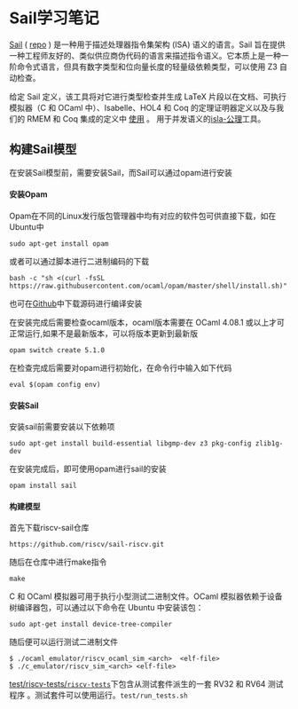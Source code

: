 # Sail学习笔记

[Sail](https://www.cl.cam.ac.uk/~pes20/sail/) ( [repo](https://github.com/rems-project/sail) ) 是一种用于描述处理器指令集架构 (ISA) 语义的语言。Sail 旨在提供一种工程师友好的、类似供应商伪代码的语言来描述指令语义。它本质上是一种一阶命令式语言，但具有数字类型和位向量长度的轻量级依赖类型，可以使用 Z3 自动检查。

给定 Sail 定义，该工具将对它进行类型检查并生成 LaTeX 片段以在文档、可执行模拟器（C 和 OCaml 中）、Isabelle、HOL4 和 Coq 的定理证明器定义以及与我们的 RMEM 和 Coq 集成的定义中 [使用](http://www.cl.cam.ac.uk/users/pes20/rmem) 。 用于并发语义的[isla-公理](https://github.com/riscv/sail-riscv/blob/master/isla-axiomatic.cl.cam.ac.uk)工具。

## 构建Sail模型

在安装Sail模型前，需要安装Sail，而Sail可以通过opam进行安装

#### 安装Opam

Opam在不同的Linux发行版包管理器中均有对应的软件包可供直接下载，如在Ubuntu中

```
sudo apt-get install opam
```

或者可以通过脚本进行二进制编码的下载

```
bash -c "sh <(curl -fsSL https://raw.githubusercontent.com/ocaml/opam/master/shell/install.sh)"
```

也可在[Github](https://github.com/ocaml/opam/releases)中下载源码进行编译安装

在安装完成后需要检查ocaml版本，ocaml版本需要在 OCaml 4.08.1 或以上才可正常运行,如果不是最新版本，可以将版本更新到最新版

```
opam switch create 5.1.0
```

在检查完成后需要对opam进行初始化，在命令行中输入如下代码

```
eval $(opam config env)
```

#### 安装Sail

安装sail前需要安装以下依赖项

```
sudo apt-get install build-essential libgmp-dev z3 pkg-config zlib1g-dev
```

在安装完成后，即可使用opam进行sail的安装

```
opam install sail
```

#### 构建模型

首先下载riscv-sail仓库

```
https://github.com/riscv/sail-riscv.git
```

随后在仓库中进行make指令

```
make
```

C 和 OCaml 模拟器可用于执行小型测试二进制文件。OCaml 模拟器依赖于设备树编译器包，可以通过以下命令在 Ubuntu 中安装该包：

```
sudo apt-get install device-tree-compiler
```

随后便可以运行测试二进制文件

```
$ ./ocaml_emulator/riscv_ocaml_sim_<arch>  <elf-file>
$ ./c_emulator/riscv_sim_<arch> <elf-file>
```

[test/riscv-tests/](https://github.com/riscv/sail-riscv/blob/master/test/riscv-tests)[`riscv-tests`](https://github.com/riscv/riscv-tests)下包含从测试套件派生的一套 RV32 和 RV64 测试程序 。测试套件可以使用运行。`test/run_tests.sh`
